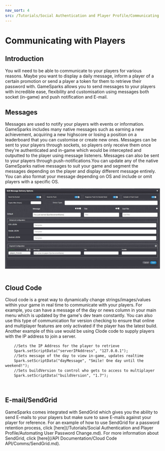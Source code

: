 ```yaml
---
nav_sort: 4
src: /Tutorials/Social Authentication and Player Profile/Communicating With Players.md
---
```


# Communicating with Players

## Introduction

You will need to be able to communicate to your players for various reasons. Maybe you want to display a daily message, inform a player of a certain promotion or send a player a token for them to retrieve their password with. GameSparks allows you to send messages to your players with incredible ease, flexibility and customisation using messages both socket (in-game) and push notification and E-mail.  

## Messages

Messages are used to notify your players with events or information. GameSparks includes many native messages such as earning a new achievement, acquiring a new highscore or losing a position on a leaderboard that you can customise or create new ones. Messages can be sent to your players through sockets, so players only receive them once they're authenticated and in-game which would be intercepted and outputted to the player using message listeners. Messages can also be sent to your players through push-notifications.You can update any of the native GameSparks native messages to suit your game and segment the messages depending on the player and display different message entirely. You can also format your message depending on OS and include or omit players with a specific OS.


![](img/PlayerCom/1.jpg)
 

## Cloud Code

Cloud code is a great way to dynamically change strings/images/values within your game in real time to communicate with your players. For example, you can have a message of the day or news column in your main menu which is updated by the game's dev team constantly. You can also use this type of communication for version checking to ensure that online and multiplayer features are only activated if the player has the latest build. Another example of this use would be using Clode code to supply players with the IP address to join a server.

```
    //Sets the IP Address for the player to retrieve
    Spark.setScriptData("serverIPAddress", "127.0.0.1");
    //Sets message of the day to view in-game, updates realtime
    Spark.setScriptData("dayMessage", "Smile! One day until the weekend!");
    //Sets buildVersion to control who gets to access to multiplayer
    Spark.setScriptData("buildVersion", "1.7");
```

 

## E-mail/SendGrid

GameSparks comes integrated with SendGrid which gives you the ability to send E-mails to your players but make sure to save E-mails against your player for reference. For an example of how to use SendGrid for a password retention process, click [here](/Tutorials/Social Authentication and Player Profile/Automating User Password Change.md). For more information about SendGrid, click [here](/API Documentation/Cloud Code API/Comms/SendGrid.md).
